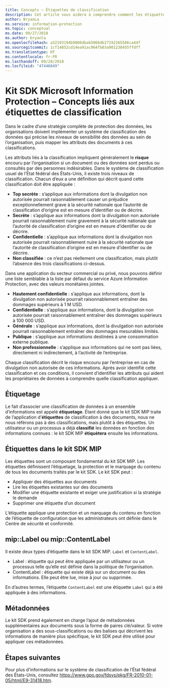 ```yaml
---
title: Concepts – Étiquettes de classification
description: Cet article vous aidera à comprendre comment les étiquettes sont utilisées pour la classification des données.
author: BryanLa
ms.service: information-protection
ms.topic: conceptual
ms.date: 09/27/2018
ms.author: bryanla
ms.openlocfilehash: a32193194b9806dbab5066db27192265566ca44f
ms.sourcegitcommit: 1cf14852cd14ea91ac964fb03a901238455ffdff
ms.translationtype: HT
ms.contentlocale: fr-FR
ms.lasthandoff: 09/28/2018
ms.locfileid: "47446649"
---
```

# <a name="microsoft-information-protection-sdk---classification-label-concepts"></a>Kit SDK Microsoft Information Protection – Concepts liés aux étiquettes de classification

Dans le cadre d’une stratégie complète de protection des données, les organisations doivent implémenter un système de classification des données qui précise les niveaux de sensibilité des données au sein de l’organisation, puis mapper les attributs des documents à ces classifications.

Les attributs liés à la classification impliquent généralement le **risque** encouru par l’organisation si un document ou des données sont perdus ou consultés par des personnes indésirables. Dans le système de classification usuel de l’État fédéral des États-Unis, il existe trois niveaux de classification. Chacun d’eux a une définition qui décrit quand cette classification doit être appliquée :

* **Top secrète** : s’applique aux informations dont la divulgation non autorisée pourrait raisonnablement causer un préjudice exceptionnellement grave à la sécurité nationale que l’autorité de classification d’origine est en mesure d’identifier ou de décrire.
* **Secrète** : s’applique aux informations dont la divulgation non autorisée pourrait raisonnablement nuire gravement à la sécurité nationale que l’autorité de classification d’origine est en mesure d’identifier ou de décrire.
* **Confidentielle** : s’applique aux informations dont la divulgation non autorisée pourrait raisonnablement nuire à la sécurité nationale que l’autorité de classification d’origine est en mesure d’identifier ou de décrire.
* **Non classifiée** : ce n’est pas réellement une classification, mais plutôt l’absence des trois classifications ci-dessus.

Dans une application du secteur commercial ou privé, nous pouvons définir une liste semblable à la liste par défaut du service Azure Information Protection, avec des valeurs monétaires jointes.

* **Hautement confidentielle** : s’applique aux informations, dont la divulgation non autorisée pourrait raisonnablement entraîner des dommages supérieurs à 1 M USD.
* **Confidentielle** : s’applique aux informations, dont la divulgation non autorisée pourrait raisonnablement entraîner des dommages supérieurs à 100 000 USD.
* **Générale** : s’applique aux informations, dont la divulgation non autorisée pourrait raisonnablement entraîner des dommages mesurables limités.
* **Publique** : s’applique aux informations destinées à une consommation externe publique. 
* **Non professionnelle** : s’applique aux informations qui ne sont pas liées, directement ni indirectement, à l’activité de l’entreprise.

Chaque classification décrit le risque encouru par l’entreprise en cas de divulgation non autorisée de ces informations. Après avoir identifié cette classification et ces conditions, il convient d’identifier les attributs qui aident les propriétaires de données à comprendre quelle classification appliquer.

## <a name="labeling"></a>Étiquetage

Le fait d’associer une classification de données à un ensemble d’informations est appelé **étiquetage**. Étant donné que le kit SDK MIP traite de l’application d’**étiquettes** de classification à des documents, nous ne nous référons pas à des classifications, mais plutôt à des étiquettes. Un utilisateur ou un processus a déjà **classifié** les données en fonction des informations connues : le kit SDK MIP **étiquètera** ensuite les informations.

## <a name="labels-in-the-mip-sdk"></a>Étiquettes dans le kit SDK MIP

Les étiquettes sont un composant fondamental du kit SDK MIP. Les étiquettes définissent l’étiquetage, la protection et le marquage du contenu de tous les documents traités par le kit SDK. Le kit SDK peut :

* Appliquer des étiquettes aux documents
* Lire les étiquettes existantes sur des documents
* Modifier une étiquette existante et exiger une justification si la stratégie le demande
* Supprimer une étiquette d’un document

L’étiquette applique une protection et un marquage du contenu en fonction de l’étiquette de configuration que les administrateurs ont définie dans le Centre de sécurité et conformité. 

## <a name="miplabel-vs-mipcontentlabel"></a>mip::Label ou mip::ContentLabel

Il existe deux types d’étiquette dans le kit SDK MIP. `Label` et `ContentLabel`.

* Label : étiquette qui peut être appliquée par un utilisateur ou un processus telle qu’elle est définie dans la politique de l’organisation.
* ContentLabel : étiquette qui existe déjà sur un document ou des informations. Elle peut être lue, mise à jour ou supprimée. 

En d’autres termes, l’étiquette `ContentLabel` est une étiquette `Label` qui a été appliquée à des informations.

## <a name="metadata"></a>Métadonnées

Le kit SDK prend également en charge l’ajout de métadonnées supplémentaires aux documents sous la forme de paires clé/valeur. Si votre organisation a des sous-classifications ou des balises qui décrivent les informations de manière plus spécifique, le kit SDK peut être utilisé pour appliquer ces métadonnées.

## <a name="next-steps"></a>Étapes suivantes

Pour plus d’informations sur le système de classification de l’État fédéral des États-Unis, consultez https://www.gpo.gov/fdsys/pkg/FR-2010-01-05/html/E9-31418.htm.
